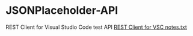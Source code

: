 # JSONPlaceholder-API
REST Client for Visual Studio Code test API
[REST Client for VSC notes.txt](https://github.com/user-attachments/files/18238674/REST.Client.for.VSC.notes.txt)
